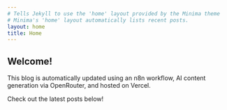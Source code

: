 ```yaml
---
# Tells Jekyll to use the 'home' layout provided by the Minima theme
# Minima's 'home' layout automatically lists recent posts.
layout: home
title: Home
---
```


## Welcome!

This blog is automatically updated using an n8n workflow, AI content generation via OpenRouter, and hosted on Vercel.

Check out the latest posts below!
